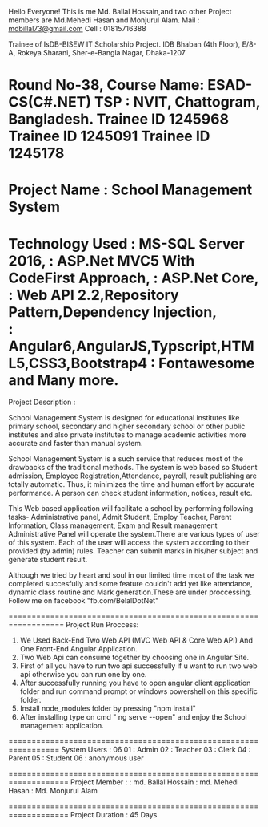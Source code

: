Hello Everyone!
This is me Md. Ballal Hossain,and two other Project members are
Md.Mehedi Hasan and Monjurul Alam.
Mail : mdbillal73@gmail.com
Cell : 01815716388

Trainee of IsDB-BISEW IT Scholarship Project.
IDB Bhaban (4th Floor), 
E/8-A, Rokeya Sharani, 
Sher-e-Bangla Nagar, Dhaka-1207

Round No-38,
Course Name: ESAD-CS(C#.NET)
TSP : NVIT, Chattogram, Bangladesh.
Trainee ID 1245968
Trainee ID 1245091
Trainee ID 1245178
=====================================================

Project Name : School Management System
=====================================================

Technology Used : MS-SQL Server 2016,
		: ASP.Net MVC5 With CodeFirst Approach,
		: ASP.Net Core,
		: Web API 2.2,Repository Pattern,Dependency Injection,	
		: Angular6,AngularJS,Typscript,HTML5,CSS3,Bootstrap4
		: Fontawesome and Many more.
======================================================
Project Description :

School Management System is designed for educational institutes like primary school,
secondary and higher secondary school  or other public institutes 
and also private institutes to manage academic activities more accurate and  faster than manual system.


School Management System is a such service that reduces most of the drawbacks of the traditional methods.
The system is web based so Student admission, Employee Registration,Attendance,
 payroll, result publishing are totally automatic. Thus, it minimizes the time and human effort by accurate performance. 
A person can check student information, notices, result etc.

This Web based application will facilitate a school by performing following tasks-
Administrative panel, Admit Student, Employ Teacher, Parent Information, Class management, Exam and Result management
Administrative Panel will operate the system.There are various types of user of this system. Each of the user will access the system according to their provided (by admin) rules.
Teacher can submit marks in his/her subject and generate student result.

Although we tried by heart and soul in our limited time most of the task we completed succesfully
and some feature couldn't add yet like attendance, dynamic class routine and Mark generation.These are under proccessing. 
Follow me on facebook "fb.com/BelalDotNet"

==================================================================
Project Run Proccess: 
1. We Used Back-End Two Web API (MVC Web API & Core Web API) And One Front-End Angular Application. 
2. Two Web Api can consume together by choosing one in Angular Site.
3. First of all you have to run two api successfully if u want to run two web api otherwise you can run one by one.
4. After successfully running you have to open angular client application folder and run command prompt or windows powershell 
on this specific folder.
05. Install node_modules folder by pressing "npm install"
06. After installing type on cmd " ng serve --open" and enjoy the School management application.


=================================================================
System Users : 06
	     01 : Admin
	     02 : Teacher
             03 : Clerk
	     04 : Parent
	     05 : Student 
             06 : anonymous user

===================================================================
Project Member : 
		: md. Ballal Hossain
		: md. Mehedi Hasan
		: Md. Monjurul Alam

===================================================================
Project Duration : 45 Days


	
